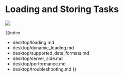 Loading and Storing Tasks
==============================
<img src="desktop/gantt_basic.png"/>

{{index
- desktop/loading.md
- desktop/dynamic_loading.md
- desktop/supported_data_formats.md
- desktop/server_side.md
- desktop/performance.md
- desktop/troubleshooting.md
}}